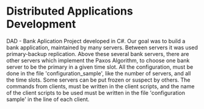 # Distributed Applications Development
DAD - Bank Aplication
Project developed in C#. Our goal was to build a bank application, maintained by many servers. 
Between servers it was used primary-backup replication. 
Above these several bank servers, there are other servers which implement the Paxos Algorithm, to choose one bank server to be the primary in a given time slot.
All the configuration, must be done in the file 'configuration_sample', like the number of servers, and all the time slots. Some servers can be put frozen or suspect by others. The commands from clients, must be written in the client scripts, and the name of the client scripts to be used must be written in the file 'configuration sample' in the line of each client. 
